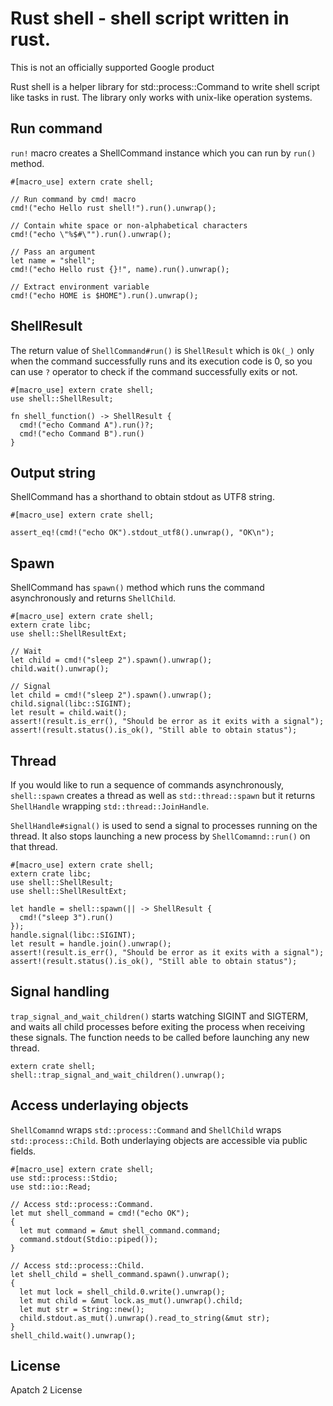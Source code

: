 # Rust shell - shell script written in rust.

This is not an officially supported Google product

Rust shell is a helper library for std::process::Command to write shell
script like tasks in rust. The library only works with unix-like operation
systems.

## Run command

`run!` macro creates a ShellCommand instance which you can run by `run()`
method.

```
#[macro_use] extern crate shell;

// Run command by cmd! macro
cmd!("echo Hello rust shell!").run().unwrap();

// Contain white space or non-alphabetical characters
cmd!("echo \"%$#\"").run().unwrap();

// Pass an argument
let name = "shell";
cmd!("echo Hello rust {}!", name).run().unwrap();

// Extract environment variable
cmd!("echo HOME is $HOME").run().unwrap();
```
## ShellResult

The return value of `ShellCommand#run()` is `ShellResult` which is `Ok(_)`
only when the command successfully runs and its execution code is 0, so you
can use `?` operator to check if the command successfully exits or not.

```
#[macro_use] extern crate shell;
use shell::ShellResult;

fn shell_function() -> ShellResult {
  cmd!("echo Command A").run()?;
  cmd!("echo Command B").run()
}
```

## Output string

ShellCommand has a shorthand to obtain stdout as UTF8 string.

```
#[macro_use] extern crate shell;

assert_eq!(cmd!("echo OK").stdout_utf8().unwrap(), "OK\n");
```

## Spawn

ShellCommand has `spawn()` method which runs the command asynchronously and
returns `ShellChild`.

```
#[macro_use] extern crate shell;
extern crate libc;
use shell::ShellResultExt;

// Wait
let child = cmd!("sleep 2").spawn().unwrap();
child.wait().unwrap();

// Signal
let child = cmd!("sleep 2").spawn().unwrap();
child.signal(libc::SIGINT);
let result = child.wait();
assert!(result.is_err(), "Should be error as it exits with a signal");
assert!(result.status().is_ok(), "Still able to obtain status");
```

## Thread

If you would like to run a sequence of commands asynchronously,
`shell::spawn` creates a thread as well as `std::thread::spawn` but it
returns `ShellHandle` wrapping `std::thread::JoinHandle`.

`ShellHandle#signal()` is used to send a signal to processes running on the
thread.  It also stops launching a new process by `ShellComamnd::run()` on
that thread.

```
#[macro_use] extern crate shell;
extern crate libc;
use shell::ShellResult;
use shell::ShellResultExt;

let handle = shell::spawn(|| -> ShellResult {
  cmd!("sleep 3").run()
});
handle.signal(libc::SIGINT);
let result = handle.join().unwrap();
assert!(result.is_err(), "Should be error as it exits with a signal");
assert!(result.status().is_ok(), "Still able to obtain status");
```

## Signal handling

`trap_signal_and_wait_children()` starts watching SIGINT and SIGTERM, and
waits all child processes before exiting the process when receiving these
signals. The function needs to be called before launching any new thread.

```
extern crate shell;
shell::trap_signal_and_wait_children().unwrap();
```

## Access underlaying objects

`ShellComamnd` wraps `std::process::Command` and `ShellChild` wraps
`std::process::Child`. Both underlaying objects are accessible via public
fields.

```
#[macro_use] extern crate shell;
use std::process::Stdio;
use std::io::Read;

// Access std::process::Command.
let mut shell_command = cmd!("echo OK");
{
  let mut command = &mut shell_command.command;
  command.stdout(Stdio::piped());
}

// Access std::process::Child.
let shell_child = shell_command.spawn().unwrap();
{
  let mut lock = shell_child.0.write().unwrap();
  let mut child = &mut lock.as_mut().unwrap().child;
  let mut str = String::new();
  child.stdout.as_mut().unwrap().read_to_string(&mut str);
}
shell_child.wait().unwrap();
```

## License
Apatch 2 License

